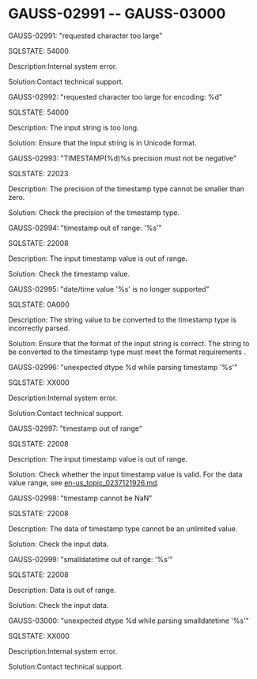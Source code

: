 # GAUSS-02991 -- GAUSS-03000<a name="EN-US_TOPIC_0302073391"></a>

GAUSS-02991: "requested character too large"

SQLSTATE: 54000

Description:Internal system error.

Solution:Contact technical support.

GAUSS-02992: "requested character too large for encoding: %d"

SQLSTATE: 54000

Description: The input string is too long.

Solution: Ensure that the input string is in Unicode format.

GAUSS-02993: "TIMESTAMP\(%d\)%s precision must not be negative"

SQLSTATE: 22023

Description: The precision of the timestamp type cannot be smaller than zero.

Solution: Check the precision of the timestamp type.

GAUSS-02994: "timestamp out of range: '%s'"

SQLSTATE: 22008

Description: The input timestamp value is out of range.

Solution: Check the timestamp value.

GAUSS-02995: "date/time value '%s' is no longer supported"

SQLSTATE: 0A000

Description: The string value to be converted to the timestamp type is incorrectly parsed.

Solution: Ensure that the format of the input string is correct. The string to be converted to the timestamp type must meet the format requirements .

GAUSS-02996: "unexpected dtype %d while parsing timestamp '%s'"

SQLSTATE: XX000

Description:Internal system error.

Solution:Contact technical support.

GAUSS-02997: "timestamp out of range"

SQLSTATE: 22008

Description: The input timestamp value is out of range.

Solution: Check whether the input timestamp value is valid. For the data value range, see  [en-us\_topic\_0237121926.md](en-us_topic_0237121926.md).

GAUSS-02998: "timestamp cannot be NaN"

SQLSTATE: 22008

Description: The data of timestamp type cannot be an unlimited value.

Solution: Check the input data.

GAUSS-02999: "smalldatetime out of range: '%s'"

SQLSTATE: 22008

Description: Data is out of range.

Solution: Check the input data.

GAUSS-03000: "unexpected dtype %d while parsing smalldatetime '%s'"

SQLSTATE: XX000

Description:Internal system error.

Solution:Contact technical support.

